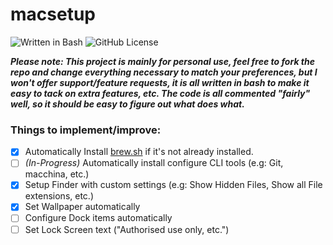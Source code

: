 # macsetup
![Written in Bash](https://img.shields.io/badge/written%20in-Bash-blueviolet)
![GitHub License](https://img.shields.io/github/license/lunaskyy/macsetup)

***Please note: This project is mainly for personal use, feel free to fork the repo and change everything necessary to match your preferences, but I won't offer support/feature requests, it is all written in bash to make it easy to tack on extra features, etc. The code is all commented "fairly" well, so it should be easy to figure out what does what.***

### Things to implement/improve:
- [x] Automatically Install [brew.sh](https://brew.sh) if it's not already installed.
- [ ] *(In-Progress)* Automatically install configure CLI tools (e.g: Git, macchina, etc.)
- [x] Setup Finder with custom settings (e.g: Show Hidden Files, Show all File extensions, etc.)
- [x] Set Wallpaper automatically
- [ ] Configure Dock items automatically
- [ ] Set Lock Screen text ("Authorised use only, etc.")
